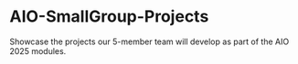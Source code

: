 # AIO-SmallGroup-Projects

Showcase the projects our 5-member team will develop as part of the AIO 2025 modules.
